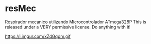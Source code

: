# resMec
Respirador mecanico utilizando Microcontrolador ATmega328P
This is released under a VERY permissive license. Do anything with it!

<https://i.imgur.com/xZdGqdm.gif>
